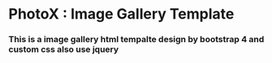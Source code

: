 # PhotoX : Image Gallery Template
### This is a image gallery html tempalte design by bootstrap 4 and custom css also use jquery